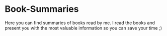 # Book-Summaries
Here you can find summaries of books read by me. I read the books and present you with the most valuable information so you can save your time ;)

